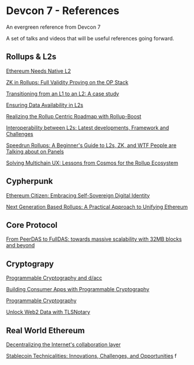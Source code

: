 # Devcon 7 - References
An evergreen reference from Devcon 7

A set of talks and videos that will be useful references going forward. 

## Rollups & L2s

[Ethereum Needs Native L2](https://youtu.be/QGelE6UjHEw?si=_pTV2NvCGEzWJw2G)

[ZK in Rollups: Full Validity Proving on the OP Stack](https://youtu.be/11b9vvKiBrY?si=IQ1FzrCm-TsdmH9h)

[Transitioning from an L1 to an L2: A case study](https://youtu.be/JerIZmTt-tE?si=lq_iZ0JfAtCY12sV)

[Ensuring Data Availability in L2s](https://youtu.be/JroXK1iS0Xs?si=n5-0xQsjwz4T7D5M)

[Realizing the Rollup Centric Roadmap with Rollup-Boost](
https://youtu.be/IYZiYFzIzKc?si=0pIs3TntGm7ND88k)

[Interoperability between L2s: Latest developments, Framework and Challenges](https://youtu.be/-G6oOQTb5AI?si=-M7peDyBo14sBYld)

[Speedrun Rollups: A Beginner's Guide to L2s, ZK, and WTF People are Talking about on Panels](https://youtu.be/fJQQZsFYHUw?si=Z1aqLynWbSZ0SsgS)

[Solving Multichain UX: Lessons from Cosmos for the Rollup Ecosystem](https://youtu.be/2J2XDbN8Q6M?si=eEJR7dtrhK4a-bqP)

## Cypherpunk
[Ethereum Citizen: Embracing Self-Sovereign Digital Identity](https://youtu.be/jK5uGFCH9HY?si=Hcfz4hJ2DEQ2Z6A-)

[Next Generation Based Rollups: A Practical Approach to Unifying Ethereum](https://youtu.be/Ier_f5V4_ow?si=1muifU7Bd-JfX1zt)



## Core Protocol
[From PeerDAS to FullDAS: towards massive scalability with 32MB blocks and beyond](https://www.youtube.com/watch?v=Y8VKmyJMAUk)

## Cryptograpy
[Programmable Cryptography and d/acc](https://youtu.be/NrhmX3yHNdA?si=O9vCB-iF2QrlOjkN)

[Building Consumer Apps with Programmable Cryptography](https://youtu.be/T-onmkwq4U0?si=oE0ruwk1ddQR8yhk)

[Programmable Cryptography](https://youtu.be/S6ixhGBnvKc?si=YXZ-5z7T5kVujavx)

[Unlock Web2 Data with TLSNotary](https://youtu.be/FhKjScuaNxw?si=wafTbytxl25k4zpF)

## Real World Ethereum
[Decentralizing the Internet's collaboration layer](https://youtu.be/btaNddkfyLg?si=m_na9GXIeOxdo6dR)

[Stablecoin Technicalities: Innovations, Challenges, and Opportunities](https://youtu.be/NShae3X5QHA?si=1UbINT6gPhNuviep)
f
